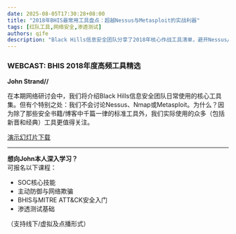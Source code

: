 ```yaml
---
date: 2025-08-05T17:30:28+08:00
title: "2018年BHIS最常用工具盘点：超越Nessus与Metasploit的实战利器"
tags: [红队工具,网络安全,渗透测试]
authors: qife
description: "Black Hills信息安全团队分享了2018年核心作战工具清单，避开Nessus/Nmap等常规工具，揭秘实战中真正高频使用的专业安全工具（含54字）"
---
```


### WEBCAST: BHIS 2018年度高频工具精选

**John Strand//**

在本期网络研讨会中，我们将介绍Black Hills信息安全团队日常使用的核心工具集。但有个特别之处：我们不会讨论Nessus、Nmap或Metasploit。为什么？因为除了那些安全书籍/博客中千篇一律的标准工具外，我们实际使用的众多（包括新晋和经典）工具更值得关注。

[演示幻灯片下载](https://blackhillsinformationsecurity.shootproof.com/gallery/8393821/)

---

**想向John本人深入学习？**  
可报名以下课程：
- SOC核心技能  
- 主动防御与网络欺骗  
- BHIS与MITRE ATT&CK安全入门  
- 渗透测试基础  

（支持线下/虚拟及点播形式）
